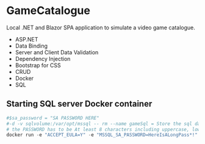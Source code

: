 # GameCatalogue
 Local .NET and Blazor SPA application to simulate a video game catalogue. 
 
 + ASP.NET
 + Data Binding 
 + Server and Client Data Validation
 + Dependency Injection
 + Bootstrap for CSS
 + CRUD 
 + Docker
 + SQL


 ## Starting SQL server Docker container
 ```powershell
 #$sa_password = "SA PASSWORD HERE"
 #-d -v sqlvolume:/var/opt/mssql -- rm --name gameSql = Store the sql data on the outside volume (persist beyond docker container)
 # the PASSWORD has to be At least 8 characters including uppercase, lowercase letters, base-10 digits and/or non-alphanumeric symbols!!
docker run -e "ACCEPT_EULA=Y" -e "MSSQL_SA_PASSWORD=HereIsALongPass*!" -p 1433:1433 -d -v sqlvolume:/var/opt/mssql --rm --name mssql mcr.microsoft.com/mssql/server:2022-latest
 ```